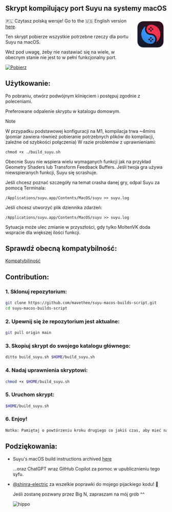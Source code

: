 ## Skrypt kompilujący port Suyu na systemy macOS

<img src="./assets/icons/suyu.png" width="20%" height="20%" align="right"/> 

🇵🇱 Czytasz polską wersje! Go to the 🇺🇸 English version [here](README.md).

Ten skrypt pobierze wszystkie potrzebne rzeczy dla portu Suyu na macOS.

Weź pod uwagę, żeby nie nastawiać się na wiele, w obecnym stanie nie jest to w pełni funkcjonalny port. 

[![Pobierz](https://img.shields.io/badge/Download-v0.0.8-brightgreen)](https://github.com/mavethee/suyu-macos-builds-script/releases/download/0.0.8/build_suyu.sh)

## Użytkowanie:

Po pobraniu, otwórz podwójnym klinięciem i postępuj zgodnie z poleceniami.

Preferowane odpalenie skryptu w katalogu domowym.

> [!NOTE]
> W przypadku podstawowej konfiguracji na M1, kompilacja trwa ~4mins (pomiar zawiera również pobieranie potrzebnych plików do kompilacji, zależne od szybkości połączenia)
> W razie problemów z uprawnieniami:
> ```
> chmod +x ./build_suyu.sh
> ```
>
> Obecnie Suyu nie wspiera wielu wymaganych funkcji jak na przykład Geometry Shaders lub Transform Feedback Buffers.
> Jeśli twoja gra używa niewspieranych funkcji, Suyu się scrashuje.
>
> Jeśli chcesz poznać szczegóły na temat crasha danej gry, odpal Suyu za pomocą Terminala:
>
> ```
> /Applications/suyu.app/Contents/MacOS/suyu >> suyu.log
> ```
>
> Jeśli chcesz utworzyć plik dziennika zdarzeń:
> ```
> /Applications/suyu.app/Contents/MacOS/suyu >> suyu.log
> ```
>
> Sytuacja może ulec zmianie w przyszłości, gdy tylko MoltenVK doda wspracie dla większej ilości funkcji.

## Sprawdź obecną kompatybilność:

[Kompatybiliność](./assets/compatibility/compatibility_pl_PL.md)

## Contribution:

### 1. Sklonuj repozytorium:

```sh
git clone https://github.com/mavethee/suyu-macos-builds-script.git
cd suyu-macos-builds-script
```

### 2. Upewnij się że repozytorium jest aktualne:

```sh
git pull origin main
```

### 3. Skopiuj skrypt do swojego katalogu głównego:

```sh
ditto build_suyu.sh $HOME/build_suyu.sh
```

### 4. Nadaj uprawnienia skryptowi:

```sh
chmod +x $HOME/build_suyu.sh
```

### 5. Uruchom skrypt:

```sh
$HOME/build_suyu.sh
```

### 6. Enjoy!

```sh
Notka: Pamiętaj o powtórzeniu kroku drugiego co jakiś czas, aby mieć najaktualniejszy skrypt.
```

## Podziękowania:

-   Suyu's macOS build instructions archived [here](https://web.archive.org/web/20240113191459/https://yuzu-emu.org/wiki/building-for-macos/)

    ...oraz ChatGPT wraz GitHub Copilot za pomoc w upublicznieniu tego syfu.

-   [@shinra-electric](https://github.com/shinra-electric) za wszelkie poprawki do mojego pijackiego kodu! 🍻

    Jeśli zostanę pozwany przez Big N, zapraszam na mój grób ^^

    ![hippo](https://media.tenor.com/uH3ibKuHMSQAAAAC/anime-citrus.gif)
